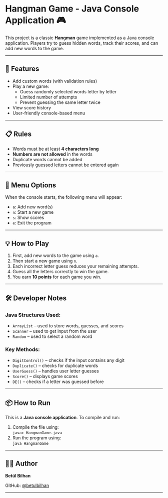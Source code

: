 # Hangman Game - Java Console Application 🎮

This project is a classic **Hangman** game implemented as a Java console application. Players try to guess hidden words, track their scores, and can add new words to the game.

---

## 🚀 Features

- Add custom words (with validation rules)
- Play a new game:
  - Guess randomly selected words letter by letter
  - Limited number of attempts
  - Prevent guessing the same letter twice
- View score history
- User-friendly console-based menu

---

## 📋 Rules

- Words must be at least **4 characters long**
- **Numbers are not allowed** in the words
- Duplicate words cannot be added
- Previously guessed letters cannot be entered again

---

## 🧠 Menu Options

When the console starts, the following menu will appear:

- `a`: Add new word(s)
- `n`: Start a new game
- `s`: Show scores
- `e`: Exit the program

---

## 💡 How to Play

1. First, add new words to the game using `a`.
2. Then start a new game using `n`.
3. Each incorrect letter guess reduces your remaining attempts.
4. Guess all the letters correctly to win the game.
5. You earn **10 points** for each game you win.

---

## 🛠️ Developer Notes

### Java Structures Used:
- `ArrayList` – used to store words, guesses, and scores
- `Scanner` – used to get input from the user
- `Random` – used to select a random word

### Key Methods:
- `DigitControl()` – checks if the input contains any digit
- `Duplicate()` – checks for duplicate words
- `UserGuess()` – handles user letter guesses
- `Score()` – displays game scores
- `DE()` – checks if a letter was guessed before

---

## 📦 How to Run

This is a **Java console application**. To compile and run:

1. Compile the file using:  
   `javac HangmanGame.java`
2. Run the program using:  
   `java HangmanGame`

---

## 🧑‍💻 Author

**Betül Bilhan**

GitHub: [@betulbilhan](https://github.com/betulbilhan)

---

